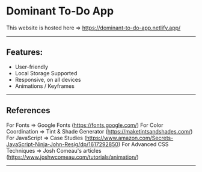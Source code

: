 
# Dominant To-Do App

This website is hosted here => https://dominant-to-do-app.netlify.app/

<hr>

## Features:
- User-friendly
- Local Storage Supported
- Responsive, on all devices
- Animations / Keyframes

<hr>

## References
For Fonts => Google Fonts (https://fonts.google.com/)
For Color Coordination => Tint & Shade Generator (https://maketintsandshades.com/)
For JavaScript => Case Studies (https://www.amazon.com/Secrets-JavaScript-Ninja-John-Resig/dp/1617292850)
For Advanced CSS Techniques => Josh Comeau's articles (https://www.joshwcomeau.com/tutorials/animation/)

<hr>

